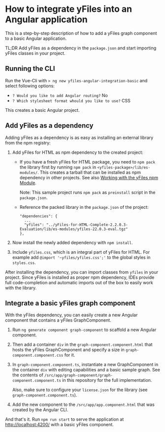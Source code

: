 # How to integrate yFiles into an Angular application

This is a step-by-step description of how to add a yFiles graph component to a basic Angular application.

TL;DR Add yFiles as a dependency in the `package.json` and start importing yFiles classes in your project.

## Running the CLI

Run the Vue-Cli with `> ng new yfiles-angular-integration-basic` and select following options:

- `? Would you like to add Angular routing?` No
- `? Which stylesheet format whould you like to use?` CSS

This creates a basic Angular project.

## Add yFiles as a dependency

Adding yFiles as a dependency is as easy as installing an external library from the npm registry:

1. Add yFiles for HTML as npm dependency to the created project:

   - If you have a fresh yFiles for HTML package, you need to `npm pack` the library first by running `npm pack`
     in `<yfiles-package>/lib/es-modules/`. This creates a tarball that can be installed as npm dependency in
     other projects. See also [Working with the yFiles npm Module](https://docs.yworks.com/yfileshtml/#/dguide/yfiles_npm_module#yfiles_npm_module).

     Note: This sample project runs `npm pack` as `preinstall` script in the `package.json`.

   - Reference the packed library in the `package.json` of the project:
     ```
     "dependencies": {
       ...
       "yfiles": "../yFiles-for-HTML-Complete-2.2.0.3-Evaluation/lib/es-modules/yfiles-22.0.3-eval.tgz"
     },
     ```

2. Now install the newly added dependency with `npm install`.
3. Include `yfiles.css`, which is an integral part of yFiles for HTML. For example add `@import '~yfiles/yfiles.css';'` to the global styles in `styles.css`.

After installing the dependency, you can import classes from `yfiles` in your project. Since yFiles is installed as proper npm dependency, IDEs provide full code-completion and automatic imports out of the box to easily work with the library.

## Integrate a basic yFiles graph component

With the yFiles dependency, you can easily create a new Angular component that contains a yFiles GraphComponent.

1. Run `ng generate component graph-component` to scaffold a new Angular component.
2. Then add a container `div` in the `graph-component.component.html` that hosts the yFiles GraphComponent and specify a size in `graph-component.component.css` for it.
3. In `graph-component.component.ts`, instantiate a new GraphComponent in the container `div` with editing capabilities
   and a basic sample graph. See the contents of `/src/app/graph-component/graph-component.component.ts` in this repository for the full implementation.

   Also, make sure to configure your `license.json` for the library (see `graph-component.component.ts`).

4. Add the new component to the `/src/app/app.component.html` that was created by the Angular CLI.

And that's it. Run `npm run start` to serve the application at [http://localhost:4200/](http://localhost:4200/) with a basic yFiles component.
